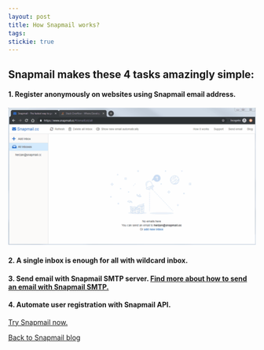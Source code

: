 ```yaml
---
layout: post
title: How Snapmail works?
tags: 
stickie: true
---
```


## Snapmail makes these 4 tasks amazingly simple:

#### 1. Register anonymously on websites using Snapmail email address.
![Register anonymously](/assets/post_resource/snapmail.gif)

#### 2. A single inbox is enough for all with wildcard inbox.

#### 3. Send email with Snapmail SMTP server. <a target='_blank' href="https://blog.snapmail.cc/2019/11/30/snapmail-smtp.html">Find more about how to send an email with Snapmail SMTP.</a>

#### 4. Automate user registration with Snapmail API.

<a target="_blank" href="https://www.snapmail.cc">Try Snapmail now.</a>

<a href="https://blog.snapmail.cc"><i class="fa fa-arrow-circle-left"></i> Back to Snapmail blog</a>